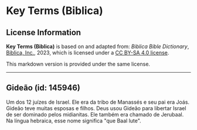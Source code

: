 # Key Terms (Biblica)

## License Information

**Key Terms (Biblica)** is based on and adapted from: _Biblica Bible Dictionary_, [Biblica, Inc.](https://www.biblica.com/), 2023, which is licensed under a [CC BY-SA 4.0 license](https://creativecommons.org/licenses/by-sa/4.0/legalcode.en).

This markdown version is provided under the same license.



--------------------------------

## Gideão (id: 145946)

Um dos 12 juízes de Israel. Ele era da tribo de Manassés e seu pai era Joás. Gideão teve muitas esposas e filhos. Deus usou Gideão para libertar Israel de ser dominado pelos midianitas. Ele também era chamado de Jerubaal. Na língua hebraica, esse nome significa "que Baal lute".


